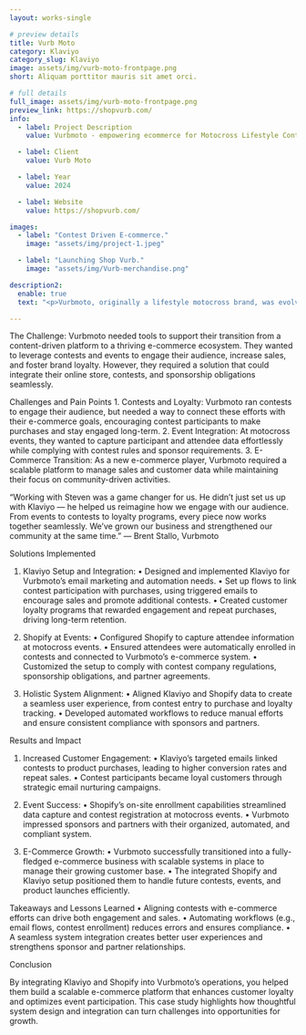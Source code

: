 ```yaml
---
layout: works-single

# preview details
title: Vurb Moto
category: Klaviyo
category_slug: Klaviyo
image: assets/img/vurb-moto-frontpage.png
short: Aliquam porttitor mauris sit amet orci.

# full details
full_image: assets/img/vurb-moto-frontpage.png
preview_link: https://shopvurb.com/
info:
  - label: Project Description
    value: Vurbmoto - empowering ecommerce for Motocross Lifestyle Content Creators into Contest Driven E-Commerce.

  - label: Client
    value: Vurb Moto

  - label: Year
    value: 2024

  - label: Website
    value: https://shopvurb.com/

images:
  - label: "Contest Driven E-commerce."
    image: "assets/img/project-1.jpeg"

  - label: "Launching Shop Vurb."
    image: "assets/img/Vurb-merchandise.png"

description2:
  enable: true
  text: "<p>Vurbmoto, originally a lifestyle motocross brand, was evolving into an e-commerce business. Their goal was to create a seamless blend of lifestyle content, event engagement, and product sales while building customer loyalty.</p>"

---
```


The Challenge:
Vurbmoto needed tools to support their transition from a content-driven platform to a thriving e-commerce ecosystem. They wanted to leverage contests and events to engage their audience, increase sales, and foster brand loyalty. However, they required a solution that could integrate their online store, contests, and sponsorship obligations seamlessly.

Challenges and Pain Points
	1.	Contests and Loyalty:
Vurbmoto ran contests to engage their audience, but needed a way to connect these efforts with their e-commerce goals, encouraging contest participants to make purchases and stay engaged long-term.
	2.	Event Integration:
At motocross events, they wanted to capture participant and attendee data effortlessly while complying with contest rules and sponsor requirements.
	3.	E-Commerce Transition:
As a new e-commerce player, Vurbmoto required a scalable platform to manage sales and customer data while maintaining their focus on community-driven activities.


“Working with Steven was a game changer for us. He didn’t just set us up with Klaviyo — he helped us reimagine how we engage with our audience. From events to contests to loyalty programs, every piece now works together seamlessly. We’ve grown our business and strengthened our community at the same time.”
— Brent Stallo, Vurbmoto


Solutions Implemented

1. Klaviyo Setup and Integration:
	•	Designed and implemented Klaviyo for Vurbmoto’s email marketing and automation needs.
	•	Set up flows to link contest participation with purchases, using triggered emails to encourage sales and promote additional contests.
	•	Created customer loyalty programs that rewarded engagement and repeat purchases, driving long-term retention.

2. Shopify at Events:
	•	Configured Shopify to capture attendee information at motocross events.
	•	Ensured attendees were automatically enrolled in contests and connected to Vurbmoto’s e-commerce system.
	•	Customized the setup to comply with contest company regulations, sponsorship obligations, and partner agreements.

3. Holistic System Alignment:
	•	Aligned Klaviyo and Shopify data to create a seamless user experience, from contest entry to purchase and loyalty tracking.
	•	Developed automated workflows to reduce manual efforts and ensure consistent compliance with sponsors and partners.

  Results and Impact

1. Increased Customer Engagement:
	•	Klaviyo’s targeted emails linked contests to product purchases, leading to higher conversion rates and repeat sales.
	•	Contest participants became loyal customers through strategic email nurturing campaigns.

2. Event Success:
	•	Shopify’s on-site enrollment capabilities streamlined data capture and contest registration at motocross events.
	•	Vurbmoto impressed sponsors and partners with their organized, automated, and compliant system.

3. E-Commerce Growth:
	•	Vurbmoto successfully transitioned into a fully-fledged e-commerce business with scalable systems in place to manage their growing customer base.
	•	The integrated Shopify and Klaviyo setup positioned them to handle future contests, events, and product launches efficiently.

  Takeaways and Lessons Learned
	•	Aligning contests with e-commerce efforts can drive both engagement and sales.
	•	Automating workflows (e.g., email flows, contest enrollment) reduces errors and ensures compliance.
	•	A seamless system integration creates better user experiences and strengthens sponsor and partner relationships.

  Conclusion

By integrating Klaviyo and Shopify into Vurbmoto’s operations, you helped them build a scalable e-commerce platform that enhances customer loyalty and optimizes event participation. This case study highlights how thoughtful system design and integration can turn challenges into opportunities for growth.